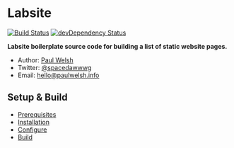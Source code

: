 # Labsite
[![Build Status](https://travis-ci.org/spacedawwwg/labsite.svg?branch=master)](https://travis-ci.org/spacedawwwg/labsite)
[![devDependency Status](https://david-dm.org/spacedawwwg/labsite/dev-status.svg)](https://david-dm.org/spacedawwwg/labsite#info=devDependencies)

**Labsite boilerplate source code for building a list of static website pages.**

* Author: [Paul Welsh](https://paulwelsh.info)
* Twitter: [@spacedawwwg](https://twitter.com/spacedawwwg)
* Email: [hello@paulwelsh.info](mailto:hello@paulwelsh.info)


## Setup & Build
- [Prerequisites](https://github.com/spacedawwwg/labsite/wiki/Prerequisites)
- [Installation](https://github.com/spacedawwwg/labsite/wiki/Installation)
- [Configure](https://github.com/spacedawwwg/labsite/wiki/Configure)
- [Build](https://github.com/spacedawwwg/labsite/wiki/Build)
